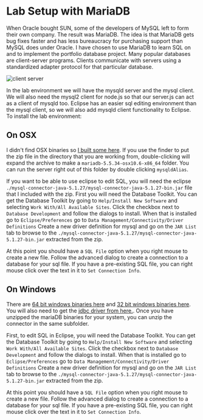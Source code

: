Lab Setup with MariaDB
======================

When Oracle bought SUN, some of the developers of MySQL left to form their own company. The result was MariaDB. The idea is that MariaDB gets bug fixes faster and has less bureaucracy for purchasing support than MySQL does under Oracle. I have chosen to use MariaDB to learn SQL on and to implement the portfolio database project. Many popular databases are client-server programs. Clients communicate with servers using a standardized adapter protocol for that particular database.

![client server](images/ClientServerDatabase.svg "client server")

In the lab environment we will have the mysqld server and the mysql client. We will also need the mysql2 client for node.js so that our server.js can act as a client of mysqld too. Eclipse has an easier sql editing environment than the mysql client, so we will also add mysqld client functionality to Eclipse. To install the lab environment:

On OSX
------

I didn't find OSX binaries so [I built some here](http://sourceforge.net/projects/syndicateme/files/mariadb-5.5.34-osx10.6-x86_64.zip/download). If you use the finder to put the zip file in the directory that you are working from, double-clicking will expand the archive to make a `mariadb-5.5.34-osx10.6-x86_64` folder. You can run the server right out of this folder by double clicking `mysqldAlias`.

If you want to be able to use eclipse to edit SQL, you will need the eclipse `./mysql-connector-java-5.1.27/mysql-connector-java-5.1.27-bin.jar` file that I included with the zip. First you will need the Database Toolkit. You can get the Database Toolkit by going to `Help/Install New Software` and selecting `Work With/All Available Sites`. Click the checkbox next to `Database Development` and follow the dialogs to install. When that is installed go to `Eclipse/Preferences` go to `Data Management/Connectivity/Driver Definitions` Create a new driver definition for mysql and go on the `JAR List` tab to browse to the `./mysql-connector-java-5.1.27/mysql-connector-java-5.1.27-bin.jar` extracted from the zip.

At this point you should have a `SQL File` option when you right mouse to create a new file. Follow the advanced dialog to create a connection to a database for your sql file. If you have a pre-existing SQL file, you can right mouse click over the text in it to `Set Connection Info`.

On Windows
-----------

There are [64 bit windows binaries here](http://fossies.org/windows/misc/mariadb-5.5.34-winx64.zip) and [32 bit windows binaries here](http://fossies.org/windows/misc/mariadb-5.5.34-win32.zip). You will also need to get the [jdbc driver from here.](http://dev.mysql.com/downloads/file.php?id=415332). Once you have unzipped the mariaDB binaries for your system, you can unzip the connector in the same subfolder. 

First, to edit SQL in Eclipse, you will need the Database Toolkit. You can get the Database Toolkit by going to `Help/Install New Software` and selecting `Work With/All Available Sites`. Click the checkbox next to `Database Development` and follow the dialogs to install. When that is installed go to `Eclipse/Preferences` go to `Data Management/Connectivity/Driver Definitions` Create a new driver definition for mysql and go on the `JAR List` tab to browse to the `./mysql-connector-java-5.1.27/mysql-connector-java-5.1.27-bin.jar` extracted from the zip.

At this point you should have a `SQL File` option when you right mouse to create a new file. Follow the advanced dialog to create a connection to a database for your sql file. If you have a pre-existing SQL file, you can right mouse click over the text in it to `Set Connection Info`.
